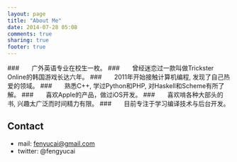 ```yaml
---
layout: page
title: "About Me"
date: 2014-07-28 05:08
comments: true
sharing: true
footer: true
---
```


###　　广外英语专业在校生一枚。
###　　曾经迷恋过一款叫做Trickster Online的韩国游戏长达六年。
###　　2011年开始接触计算机编程, 发现了自己热爱的领域。
###　　熟悉C++, 学过Python和PHP, 对Haskell和Scheme有所了解。
###　　喜欢Apple的产品，做过iOS开发。
###　　喜欢啃各种大部头的书, 兴趣太广泛而时间精力有限。
###　　目前专注于学习编译技术与后台开发。
 
## Contact
* mail: fenyucai@gmail.com
* twitter: @fengyucai



